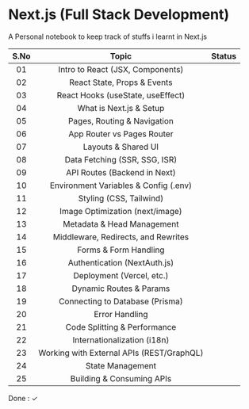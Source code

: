 # Next.js (Full Stack Development)
A Personal notebook to keep track of stuffs i learnt in Next.js

| S.No |                   Topic                   | Status |
| :--: | :---------------------------------------: | :----: |
|  01  |      Intro to React (JSX, Components)     |        |
|  02  |        React State, Props & Events        |        |
|  03  |     React Hooks (useState, useEffect)     |        |
|  04  |          What is Next.js & Setup          |        |
|  05  |        Pages, Routing & Navigation        |        |
|  06  |         App Router vs Pages Router        |        |
|  07  |            Layouts & Shared UI            |        |
|  08  |       Data Fetching (SSR, SSG, ISR)       |        |
|  09  |        API Routes (Backend in Next)       |        |
|  10  |   Environment Variables & Config (.env)   |        |
|  11  |          Styling (CSS, Tailwind)          |        |
|  12  |      Image Optimization (next/image)      |        |
|  13  |         Metadata & Head Management        |        |
|  14  |    Middleware, Redirects, and Rewrites    |        |
|  15  |           Forms & Form Handling           |        |
|  16  |        Authentication (NextAuth.js)       |        |
|  17  |         Deployment (Vercel, etc.)         |        |
|  18  |          Dynamic Routes & Params          |        |
|  19  |      Connecting to Database (Prisma)      |        |
|  20  |               Error Handling              |        |
|  21  |        Code Splitting & Performance       |        |
|  22  |        Internationalization (i18n)        |        |
|  23  | Working with External APIs (REST/GraphQL) |        |
|  24  |              State Management             |        |
|  25  |         Building & Consuming APIs         |        |

Done : &check;